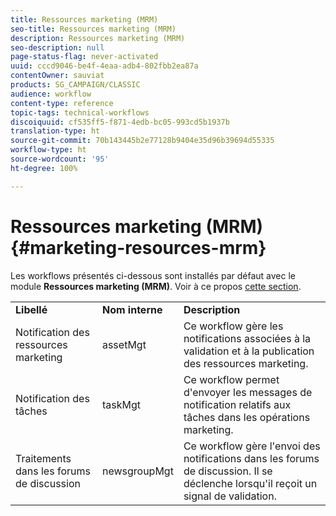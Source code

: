 ```yaml
---
title: Ressources marketing (MRM)
seo-title: Ressources marketing (MRM)
description: Ressources marketing (MRM)
seo-description: null
page-status-flag: never-activated
uuid: cccd9046-be4f-4eaa-adb4-802fbb2ea87a
contentOwner: sauviat
products: SG_CAMPAIGN/CLASSIC
audience: workflow
content-type: reference
topic-tags: technical-workflows
discoiquuid: cf535ff5-f871-4edb-bc05-993cd5b1937b
translation-type: ht
source-git-commit: 70b143445b2e77128b9404e35d96b39694d55335
workflow-type: ht
source-wordcount: '95'
ht-degree: 100%

---
```



# Ressources marketing (MRM){#marketing-resources-mrm}

Les workflows présentés ci-dessous sont installés par défaut avec le module **Ressources marketing (MRM)**. Voir à ce propos [cette section](../../campaign/using/designing-marketing-campaigns.md).

<table> 
 <tbody> 
  <tr> 
   <td> <strong>Libellé</strong><br /> </td> 
   <td> <strong>Nom interne</strong><br /> </td> 
   <td> <strong>Description</strong><br /> </td> 
  </tr> 
  <tr> 
   <td> <span class="uicontrol">Notification des ressources marketing</span> <br /> </td> 
   <td> <span class="uicontrol">assetMgt</span> <br /> </td> 
   <td> Ce workflow gère les notifications associées à la validation et à la publication des ressources marketing. <br /> </td> 
  </tr> 
  <tr> 
   <td> <span class="uicontrol">Notification des tâches</span> <br /> </td> 
   <td> <span class="uicontrol">taskMgt</span> <br /> </td> 
   <td> Ce workflow permet d'envoyer les messages de notification relatifs aux tâches dans les opérations marketing.<br /> </td> 
  </tr> 
  <tr> 
   <td> <span class="uicontrol">Traitements dans les forums de discussion</span> <br /> </td> 
   <td> <span class="uicontrol">newsgroupMgt</span> <br /> </td> 
   <td> Ce workflow gère l'envoi des notifications dans les forums de discussion. Il se déclenche lorsqu'il reçoit un signal de validation.<br /> </td> 
  </tr> 
 </tbody> 
</table>

